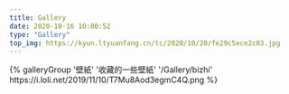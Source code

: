 ```yaml
---
title: Gallery
date: 2020-10-16 10:00:52
type: "Gallery"
top_img: https://kyun.ltyuanfang.cn/tc/2020/10/20/fe29c5ece2c03.jpg
---
```

<div class="gallery-group-main">
{% galleryGroup '壁紙' '收藏的一些壁紙' '/Gallery/bizhi' https://i.loli.net/2019/11/10/T7Mu8Aod3egmC4Q.png %}

</div>





